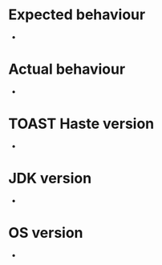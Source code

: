 # Expected behaviour
- 

# Actual behaviour
- 

# TOAST Haste version
- 

# JDK version
- 

# OS version
- 
